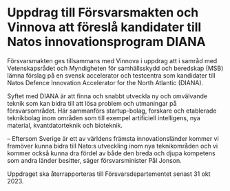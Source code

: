 # Uppdrag till Försvarsmakten och Vinnova att föreslå kandidater till Natos innovationsprogram DIANA

Försvarsmakten ges tillsammans med Vinnova i uppdrag att i samråd med Vetenskapsrådet och Myndigheten för samhällsskydd och beredskap (MSB) lämna förslag på en svensk accelerator och testcentra som kandidater till Natos Defence Innovation Accelerator for the North Atlantic (DIANA).

Syftet med DIANA är att finna och snabbt utveckla ny och omvälvande teknik som kan bidra till att lösa problem och utmaningar på försvarsområdet. Här sammanförs startup-bolag, forskare och etablerade teknikbolag inom områden som till exempel artificiell intelligens, nya material, kvantdatorteknik och bioteknik.

– Eftersom Sverige är ett av världens främsta innovationsländer kommer vi framöver kunna bidra till Nato:s utveckling inom nya teknikområden och vi kommer också kunna dra fördel av både den breda och djupa kompetens som andra länder besitter, säger försvarsminister Pål Jonson.

Uppdraget ska återrapporteras till Försvarsdepartementet senast 31 okt 2023.
